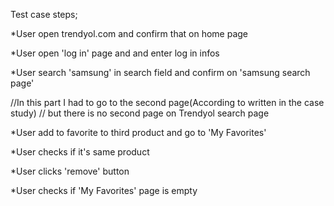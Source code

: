 Test case steps;

*User open trendyol.com and confirm that on home page


*User open 'log in' page and and enter log in infos


*User search 'samsung' in search field and confirm on 'samsung search page'


//In this part I had to go to the second page(According to written in the case study)
//                                  but there is no second page on Trendyol search page


*User add to favorite to third product and go to 'My Favorites'


*User checks if it's same product


*User clicks 'remove' button


*User checks if 'My Favorites' page is empty
